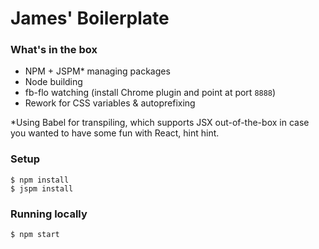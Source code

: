 James' Boilerplate
==================================

### What's in the box

- NPM + JSPM* managing packages
- Node building
- fb-flo watching (install Chrome plugin and point at port `8888`)
- Rework for CSS variables & autoprefixing

*Using Babel for transpiling, which supports JSX out-of-the-box in case you wanted to have some fun with React, hint hint.

### Setup

```
$ npm install
$ jspm install
```

### Running locally

```
$ npm start
```